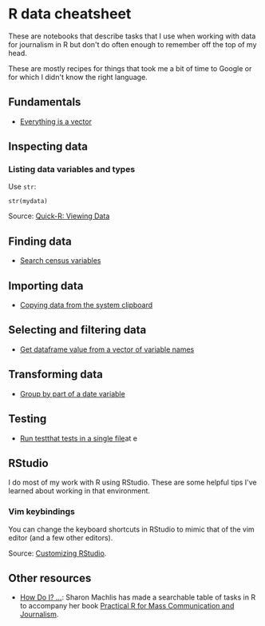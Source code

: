 # R data cheatsheet

These are notebooks that describe tasks that I use when working with data for journalism in R but don't do often enough to remember off the top of my head.

These are mostly recipes for things that took me a bit of time to Google or for which I didn't know the right language.

## Fundamentals

- [Everything is a vector](notebooks/everything_is_a_vector.Rmd)

## Inspecting data

### Listing data variables and types

Use `str`:

```
str(mydata)
```

Source: [Quick-R: Viewing Data](https://support.rstudio.com/hc/en-us/articles/200549016-Customizing-RStudio)

## Finding data

- [Search census variables](notebooks/search_census_variables.Rmd)

## Importing data

- [Copying data from the system clipboard](notebooks/copy_from_clipboard.Rmd)

## Selecting and filtering data

- [Get dataframe value from a vector of variable names](notebooks/value_from_vector_of_variable_names.Rmd)

## Transforming data

- [Group by part of a date variable](notebooks/group_by_month_or_year_from_date.Rmd)

## Testing

- [Run testthat tests in a single file](notebooks/run_tests_in_a_single_file.Rmd)at e

## RStudio

I do most of my work with R using RStudio. These are some helpful tips I've learned about working in that environment.

### Vim keybindings

You can change the keyboard shortcuts in RStudio to mimic that of the vim editor (and a few other editors).

Source: [Customizing RStudio](https://support.rstudio.com/hc/en-us/articles/200549016-Customizing-RStudio).

## Other resources

- [How Do I? …](https://smach.github.io/R4JournalismBook/HowDoI.html): Sharon Machlis has made a searchable table of tasks in R to accompany her book [Practical R for Mass Communication and Journalism](https://www.crcpress.com/Practical-R-for-Mass-Communication-and-Journalism/Machlis/p/book/9781138726918).
